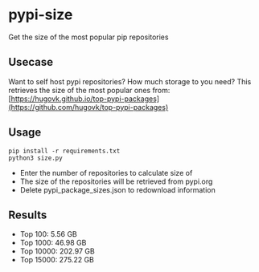 # pypi-size

Get the size of the most popular pip repositories

## Usecase

Want to self host pypi repositories? How much storage to you need?
This retrieves the size of the most popular ones from: [https://hugovk.github.io/top-pypi-packages](https://github.com/hugovk/top-pypi-packages)

## Usage

````
pip install -r requirements.txt
python3 size.py
````

- Enter the number of repositories to calculate size of
- The size of the repositories will be retrieved from pypi.org
- Delete pypi_package_sizes.json to redownload information

## Results
- Top 100: 5.56 GB
- Top 1000: 46.98 GB
- Top 10000: 202.97 GB
- Top 15000: 275.22 GB
